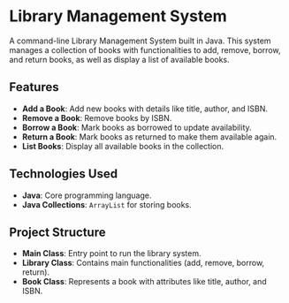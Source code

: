 # Library Management System

A command-line Library Management System built in Java. This system manages a collection of books with functionalities to add, remove, borrow, and return books, as well as display a list of available books.

## Features

- **Add a Book**: Add new books with details like title, author, and ISBN.
- **Remove a Book**: Remove books by ISBN.
- **Borrow a Book**: Mark books as borrowed to update availability.
- **Return a Book**: Mark books as returned to make them available again.
- **List Books**: Display all available books in the collection.

## Technologies Used

- **Java**: Core programming language.
- **Java Collections**: `ArrayList` for storing books.
  
## Project Structure

- **Main Class**: Entry point to run the library system.
- **Library Class**: Contains main functionalities (add, remove, borrow, return).
- **Book Class**: Represents a book with attributes like title, author, and ISBN.


